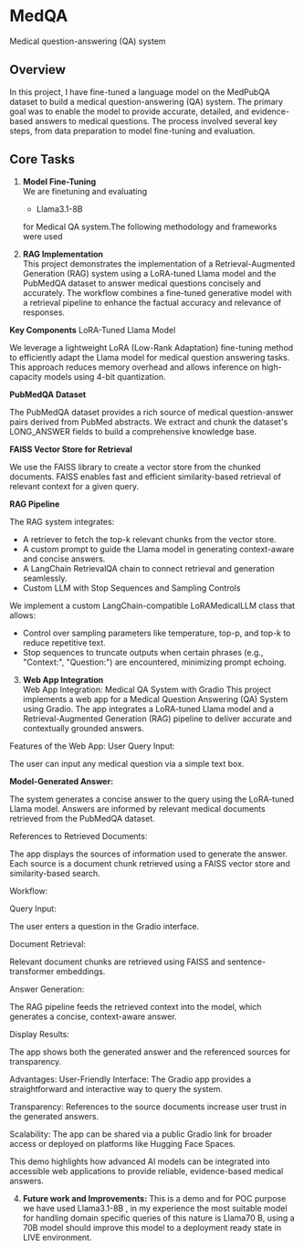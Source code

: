 # MedQA
 Medical question-answering (QA) system
 
## Overview
In this project, I have fine-tuned a language model on the MedPubQA dataset to build a medical question-answering (QA) system. The primary goal was to enable the model to provide accurate, detailed, and evidence-based answers to medical questions. The process involved several key steps, from data preparation to model fine-tuning and evaluation.

## **Core Tasks**

1. **Model Fine-Tuning**  
   We are finetuning and evaluating 
   - Llama3.1-8B
     
   for Medical QA system.The following methodology and frameworks were used


2. **RAG Implementation**  
This project demonstrates the implementation of a Retrieval-Augmented Generation (RAG) system using a LoRA-tuned Llama model and the PubMedQA dataset to answer medical questions concisely and accurately. The workflow combines a fine-tuned generative model with a retrieval pipeline to enhance the factual accuracy and relevance of responses.

**Key Components**
LoRA-Tuned Llama Model

We leverage a lightweight LoRA (Low-Rank Adaptation) fine-tuning method to efficiently adapt the Llama model for medical question answering tasks. This approach reduces memory overhead and allows inference on high-capacity models using 4-bit quantization.

**PubMedQA Dataset**

The PubMedQA dataset provides a rich source of medical question-answer pairs derived from PubMed abstracts. We extract and chunk the dataset's LONG_ANSWER fields to build a comprehensive knowledge base.

**FAISS Vector Store for Retrieval**

We use the FAISS library to create a vector store from the chunked documents. FAISS enables fast and efficient similarity-based retrieval of relevant context for a given query.

**RAG Pipeline**

The RAG system integrates:

- A retriever to fetch the top-k relevant chunks from the vector store.
- A custom prompt to guide the Llama model in generating context-aware and concise answers.
- A LangChain RetrievalQA chain to connect retrieval and generation seamlessly.
- Custom LLM with Stop Sequences and Sampling Controls

We implement a custom LangChain-compatible LoRAMedicalLLM class that allows:

- Control over sampling parameters like temperature, top-p, and top-k to reduce repetitive text.
- Stop sequences to truncate outputs when certain phrases (e.g., "Context:", "Question:") are encountered, minimizing prompt echoing. 

3. **Web App Integration**  
  Web App Integration: Medical QA System with Gradio
This project implements a web app for a Medical Question Answering (QA) System using Gradio. The app integrates a LoRA-tuned Llama model and a Retrieval-Augmented Generation (RAG) pipeline to deliver accurate and contextually grounded answers.

Features of the Web App:
User Query Input:

The user can input any medical question via a simple text box.

**Model-Generated Answer:**

The system generates a concise answer to the query using the LoRA-tuned Llama model.
Answers are informed by relevant medical documents retrieved from the PubMedQA dataset.

References to Retrieved Documents:

The app displays the sources of information used to generate the answer.
Each source is a document chunk retrieved using a FAISS vector store and similarity-based search.

Workflow:

Query Input:

The user enters a question in the Gradio interface.

Document Retrieval:

Relevant document chunks are retrieved using FAISS and sentence-transformer embeddings.

Answer Generation:

The RAG pipeline feeds the retrieved context into the model, which generates a concise, context-aware answer.

Display Results:

The app shows both the generated answer and the referenced sources for transparency.

Advantages:
User-Friendly Interface:
The Gradio app provides a straightforward and interactive way to query the system.

Transparency:
References to the source documents increase user trust in the generated answers.

Scalability:
The app can be shared via a public Gradio link for broader access or deployed on platforms like Hugging Face Spaces.

This demo highlights how advanced AI models can be integrated into accessible web applications to provide reliable, evidence-based medical answers. 

4. **Future work and Improvements:**
This is a demo and for POC purpose we have used Llama3.1-8B , in my experience the most suitable model for handling domain specific queries of this nature is Llama70 B, using a 70B model should improve this model to a deployment ready state in LIVE environment.
